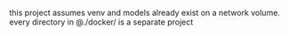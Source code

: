 this project assumes venv and models already exist on a network volume.
every directory in @./docker/ is a separate project
